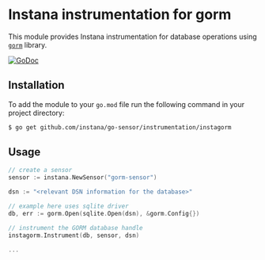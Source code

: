 Instana instrumentation for gorm
=============================================

This module provides Instana instrumentation for database operations using [`gorm`](https://github.com/go-gorm/gorm) library.

[![GoDoc](https://img.shields.io/static/v1?label=godoc&message=reference&color=blue)][godoc]


Installation
------------

To add the module to your `go.mod` file run the following command in your project directory:

```bash
$ go get github.com/instana/go-sensor/instrumentation/instagorm
```

Usage
-----

```go
// create a sensor
sensor := instana.NewSensor("gorm-sensor")

dsn := "<relevant DSN information for the database>"

// example here uses sqlite driver
db, err := gorm.Open(sqlite.Open(dsn), &gorm.Config{})

// instrument the GORM database handle
instagorm.Instrument(db, sensor, dsn)

...
```



[godoc]: https://pkg.go.dev/github.com/instana/go-sensor/instrumentation/instagorm
